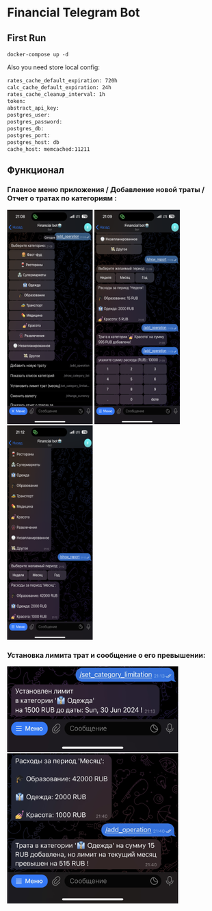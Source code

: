 # Financial Telegram Bot

## First Run
```
docker-compose up -d
```

Also you need store local config:
```
rates_cache_default_expiration: 720h
calc_cache_default_expiration: 24h
rates_cache_cleanup_interval: 1h
token: 
abstract_api_key: 
postgres_user:
postgres_password:
postgres_db:
postgres_port:
postgres_host: db
cache_host: memcached:11211
```

## Функционал

### Главное меню приложения / Добавление новой траты / Отчет о тратах по категориям :
<p align="left">
  <img width="200" height="500" src="/screenshots/main_menu.png">  
  <img width="200" height="500" src="/screenshots/add_operation.png">  
  <img width="200" height="500" src="/screenshots/show_report.png">
</p>

### Установка лимита трат и сообщение о его превышении:
<p align="left">
  <img width="400" height="200" src="/screenshots/set_limit.jpg">
  <img width="400" height="350" src="/screenshots/limit_notification.jpg">
</p>

